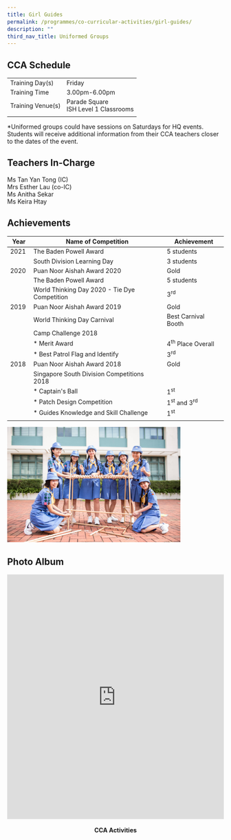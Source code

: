 ```yaml
---
title: Girl Guides
permalink: /programmes/co-curricular-activities/girl-guides/
description: ""
third_nav_title: Uniformed Groups
---
```

CCA Schedule
------------

| | |
| --- | --- | 
| Training Day(s) | Friday | 
| Training Time | 3.00pm-6.00pm | 
| Training Venue(s) | Parade Square  <br> ISH Level 1 Classrooms |   
| | |

\*Uniformed groups could have sessions on Saturdays for HQ events. Students will receive additional information from their CCA teachers closer to the dates of the event.

Teachers In-Charge
------------------

Ms Tan Yan Tong (IC)
<Br>
Mrs Esther Lau (co-IC)
<br>
Ms Anitha Sekar
<br>
Ms Keira Htay  
  

Achievements
------------

| Year | Name of Competition | Achievement |
| --- | --- | --- |
| 2021  | The Baden Powell Award  | 5 students  |
|   | South Division Learning Day | 3 students  |
| 2020 | Puan Noor Aishah Award 2020  | Gold  |
|   | The Baden Powell Award | 5 students |
|   | World Thinking Day 2020 - Tie Dye Competition  | 3<sup>rd</sup>  |
| 2019 | Puan Noor Aishah Award 2019 | Gold |
|   | World Thinking Day Carnival  | Best Carnival Booth |
|   | Camp Challenge 2018  |   |
|   | *   Merit Award | 4<sup>th</sup> Place Overall  |
|   | *   Best Patrol Flag and Identify | 3<sup>rd</sup>  |
| 2018 | Puan Noor Aishah Award 2018 | Gold  |
|   | Singapore South Division Competitions 2018 |  |
|   | *   Captain's Ball | 1<sup>st</sup>  |
|   | *   Patch Design Competition | 1<sup>st</sup> and 3<sup>rd</sup>  |
|   | *   Guides Knowledge and Skill Challenge | 1<sup>st</sup>  |
| | | |

<img style="width:80%" src="/images/girl_guides1.jpg"/>

Photo Album
-----------

<iframe src="https://docs.google.com/presentation/d/e/2PACX-1vTty7IvteyHKkaagO8vfvuSe_rhPLZ2VwXEnfZEIYLxT5d2a_kuyptYJipYFJbdLxjpTxjPUxsuz1_O/embed?start=false&loop=false&delayms=3000" frameborder="0" width="100%" height="569" allowfullscreen="true"></iframe>

<p align="center"><b>CCA Activities</b></p>